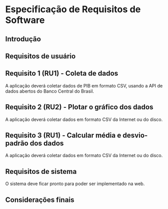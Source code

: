 # Especificação de Requisitos de Software


## Introdução


## Requisitos de usuário

## Requisito 1 (RU1) - Coleta de dados

A aplicação deverá coletar dados de PIB em formato CSV, usando a API de dados abertos do Banco Central do Brasil.

## Requisito 2 (RU2) - Plotar o gráfico dos dados

A aplicação deverá coletar dados em formato CSV da Internet ou do disco.

## Requisito 3 (RU1) - Calcular média e desvio-padrão  dos dados

A aplicação deverá coletar dados em formato CSV da Internet ou do disco.




## Requisitos de sistema

O sistema deve ficar pronto para poder ser implementado na web.

## Considerações finais